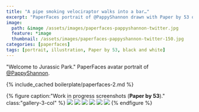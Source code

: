 ```yaml
---
title: "A pipe smoking velociraptor walks into a bar…"
excerpt: "PaperFaces portrait of @PappyShannon drawn with Paper by 53 on an iPad."
image: 
  path: &image /assets/images/paperfaces-pappyshannon-twitter.jpg 
  feature: *image
  thumbnail: /assets/images/paperfaces-pappyshannon-twitter-150.jpg
categories: [paperfaces]
tags: [portrait, illustration, Paper by 53, black and white]
---
```


"Welcome to Jurassic Park." PaperFaces avatar portrait of <a href="https://twitter.com/PappyShannon">@PappyShannon</a>.

{% include_cached boilerplate/paperfaces-2.md %}

{% figure caption:"Work in progress screenshots (**Paper by 53**)." class:"gallery-3-col" %}
[![](/assets/images/paperfaces-pappyshannon-process-1-600.jpg)](/assets/images/paperfaces-pappyshannon-process-1-lg.jpg)
[![](/assets/images/paperfaces-pappyshannon-process-2-600.jpg)](/assets/images/paperfaces-pappyshannon-process-2-lg.jpg)
[![](/assets/images/paperfaces-pappyshannon-process-3-600.jpg)](/assets/images/paperfaces-pappyshannon-process-3-lg.jpg)
[![](/assets/images/paperfaces-pappyshannon-process-4-600.jpg)](/assets/images/paperfaces-pappyshannon-process-4-lg.jpg)
[![](/assets/images/paperfaces-pappyshannon-process-5-600.jpg)](/assets/images/paperfaces-pappyshannon-process-5-lg.jpg)
[![](/assets/images/paperfaces-pappyshannon-process-6-600.jpg)](/assets/images/paperfaces-pappyshannon-process-6-lg.jpg)
{% endfigure %}
